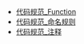 * [代码规范_Function](./Content/Article/计算机基础/代码规范/代码规范_Function.md)
* [代码规范_命名规则](./Content/Article/计算机基础/代码规范/代码规范_命名规则.md)
* [代码规范_注释](./Content/Article/计算机基础/代码规范/代码规范_注释.md)
